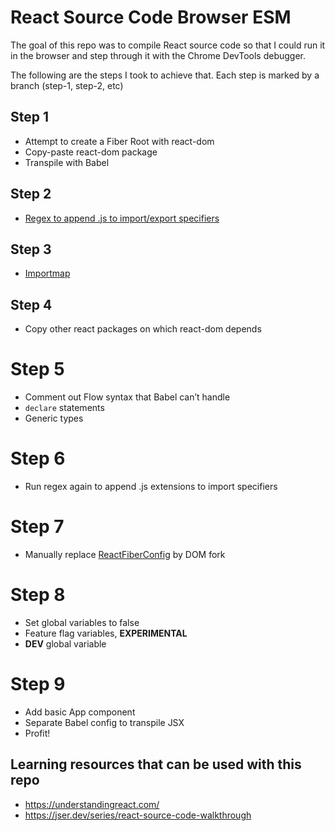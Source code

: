 # React Source Code Browser ESM
The goal of this repo was to compile React source code so that I could run it in the browser and step through it with the Chrome DevTools debugger.

The following are the steps I took to achieve that. Each step is marked by a branch (step-1, step-2, etc)

## Step 1
- Attempt to create a Fiber Root with react-dom
- Copy-paste react-dom package
- Transpile with Babel

## Step 2
- [Regex to append .js to import/export specifiers](regex-to-append-js-ext-imports-exports.md)

## Step 3
- [Importmap](https://developer.mozilla.org/en-US/docs/Web/HTML/Reference/Elements/script/type/importmap)

## Step 4
- Copy other react packages on which react-dom depends

# Step 5
- Comment out Flow syntax that Babel can’t handle
-   `declare` statements
-   Generic types

# Step 6
- Run regex again to append .js extensions to import specifiers

# Step 7
- Manually replace [ReactFiberConfig](./react-packages/react-reconciler/src/ReactFiberConfig.js) by DOM fork

# Step 8
- Set global variables to false
-   Feature flag variables, __EXPERIMENTAL__
-   __DEV__ global variable

# Step 9
- Add basic App component
- Separate Babel config to transpile JSX
- Profit!

## Learning resources that can be used with this repo
- https://understandingreact.com/
- https://jser.dev/series/react-source-code-walkthrough



